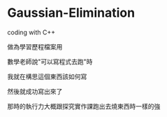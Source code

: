 # Gaussian-Elimination
coding with C++

做為學習歷程檔案用

數學老師說"可以寫程式去跑"時

我就在構思這個東西該如何寫

然後就成功寫出來了

那時的執行力大概跟探究實作課跑出去燒東西時一樣的強
